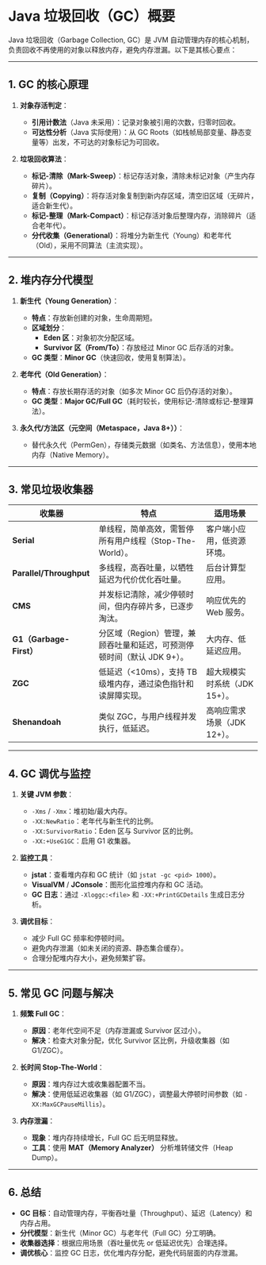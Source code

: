# Java 垃圾回收（GC）概要

Java 垃圾回收（Garbage Collection, GC）是 JVM 自动管理内存的核心机制，负责回收不再使用的对象以释放内存，避免内存泄漏。以下是其核心要点：

---

## **1. GC 的核心原理**
1. **对象存活判定**：
   - **引用计数法**（Java 未采用）：记录对象被引用的次数，归零时回收。
   - **可达性分析**（Java 实际使用）：从 GC Roots（如栈帧局部变量、静态变量等）出发，不可达的对象标记为可回收。

2. **垃圾回收算法**：
   - **标记-清除（Mark-Sweep）**：标记存活对象，清除未标记对象（产生内存碎片）。
   - **复制（Copying）**：将存活对象复制到新内存区域，清空旧区域（无碎片，适合新生代）。
   - **标记-整理（Mark-Compact）**：标记存活对象后整理内存，消除碎片（适合老年代）。
   - **分代收集（Generational）**：将堆分为新生代（Young）和老年代（Old），采用不同算法（主流实现）。

---

## **2. 堆内存分代模型**
1. **新生代（Young Generation）**：
   - **特点**：存放新创建的对象，生命周期短。
   - **区域划分**：
     - **Eden 区**：对象初次分配区域。
     - **Survivor 区（From/To）**：存放经过 Minor GC 后存活的对象。
   - **GC 类型**：**Minor GC**（快速回收，使用复制算法）。

2. **老年代（Old Generation）**：
   - **特点**：存放长期存活的对象（如多次 Minor GC 后仍存活的对象）。
   - **GC 类型**：**Major GC/Full GC**（耗时较长，使用标记-清除或标记-整理算法）。

3. **永久代/方法区（元空间（Metaspace，Java 8+））**：
   - 替代永久代（PermGen），存储类元数据（如类名、方法信息），使用本地内存（Native Memory）。

---

## **3. 常见垃圾收集器**
| 收集器                | 特点                                                                 | 适用场景                     |
|-----------------------|----------------------------------------------------------------------|------------------------------|
| **Serial**            | 单线程，简单高效，需暂停所有用户线程（Stop-The-World）。              | 客户端小应用，低资源环境。   |
| **Parallel/Throughput** | 多线程，高吞吐量，以牺牲延迟为代价优化吞吐量。                        | 后台计算型应用。             |
| **CMS**               | 并发标记清除，减少停顿时间，但内存碎片多，已逐步淘汰。                | 响应优先的 Web 服务。        |
| **G1（Garbage-First）** | 分区域（Region）管理，兼顾吞吐量和延迟，可预测停顿时间（默认 JDK 9+）。| 大内存、低延迟应用。         |
| **ZGC**               | 低延迟（<10ms），支持 TB 级堆内存，通过染色指针和读屏障实现。         | 超大规模实时系统（JDK 15+）。|
| **Shenandoah**        | 类似 ZGC，与用户线程并发执行，低延迟。                                | 高响应需求场景（JDK 12+）。  |

---

## **4. GC 调优与监控**
1. **关键 JVM 参数**：
   - `-Xms` / `-Xmx`：堆初始/最大内存。
   - `-XX:NewRatio`：老年代与新生代的比例。
   - `-XX:SurvivorRatio`：Eden 区与 Survivor 区的比例。
   - `-XX:+UseG1GC`：启用 G1 收集器。

2. **监控工具**：
   - **jstat**：查看堆内存和 GC 统计（如 `jstat -gc <pid> 1000`）。
   - **VisualVM** / **JConsole**：图形化监控堆内存和 GC 活动。
   - **GC 日志**：通过 `-Xloggc:<file>` 和 `-XX:+PrintGCDetails` 生成日志分析。

3. **调优目标**：
   - 减少 Full GC 频率和停顿时间。
   - 避免内存泄漏（如未关闭的资源、静态集合缓存）。
   - 合理分配堆内存大小，避免频繁扩容。

---

## **5. 常见 GC 问题与解决**
1. **频繁 Full GC**：
   - **原因**：老年代空间不足（内存泄漏或 Survivor 区过小）。
   - **解决**：检查大对象分配，优化 Survivor 区比例，升级收集器（如 G1/ZGC）。

2. **长时间 Stop-The-World**：
   - **原因**：堆内存过大或收集器配置不当。
   - **解决**：使用低延迟收集器（如 G1/ZGC），调整最大停顿时间参数（如 `-XX:MaxGCPauseMillis`）。

3. **内存泄漏**：
   - **现象**：堆内存持续增长，Full GC 后无明显释放。
   - **工具**：使用 **MAT（Memory Analyzer）** 分析堆转储文件（Heap Dump）。

---

## **6. 总结**
- **GC 目标**：自动管理内存，平衡吞吐量（Throughput）、延迟（Latency）和内存占用。
- **分代模型**：新生代（Minor GC）与老年代（Full GC）分工明确。
- **收集器选择**：根据应用场景（吞吐量优先 or 低延迟优先）合理选择。
- **调优核心**：监控 GC 日志，优化堆内存分配，避免代码层面的内存泄漏。